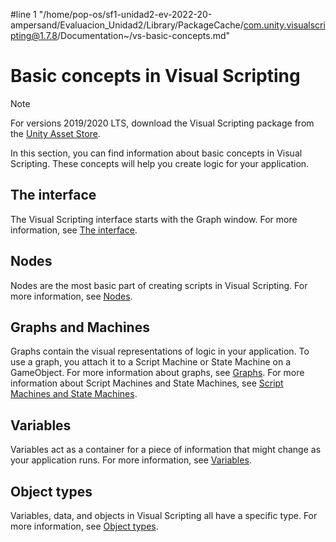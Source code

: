 #line 1 "/home/pop-os/sf1-unidad2-ev-2022-20-ampersand/Evaluacion_Unidad2/Library/PackageCache/com.unity.visualscripting@1.7.8/Documentation~/vs-basic-concepts.md"
# Basic concepts in Visual Scripting

> [!NOTE]
> For versions 2019/2020 LTS, download the Visual Scripting package from the [Unity Asset Store](https://assetstore.unity.com/packages/tools/visual-bolt-163802).

In this section, you can find information about basic concepts in Visual Scripting. These concepts will help you create logic for your application. 

## The interface 

The Visual Scripting interface starts with the Graph window. For more information, see [The interface](vs-interface-overview.md).

## Nodes

Nodes are the most basic part of creating scripts in Visual Scripting. For more information, see [Nodes](vs-nodes.md).

## Graphs and Machines 

Graphs contain the visual representations of logic in your application. To use a graph, you attach it to a Script Machine or State Machine on a GameObject. For more information about graphs, see [Graphs](vs-graph-types.md). For more information about Script Machines and State Machines, see [Script Machines and State Machines](vs-graph-machine-types.md).

## Variables 

Variables act as a container for a piece of information that might change as your application runs. For more information, see [Variables](vs-variables.md).

## Object types 

Variables, data, and objects in Visual Scripting all have a specific type. For more information, see [Object types](vs-types.md).






